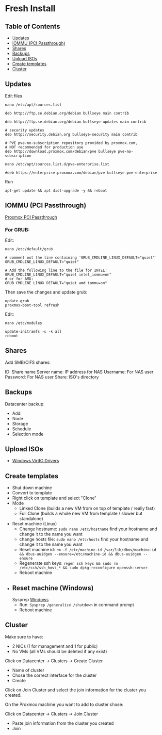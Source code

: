 # Fresh Install

## Table of Contents

- [Updates](#updates)
- [IOMMU (PCI Passthrough)](#iommu-pci-passthrough)
- [Shares](#shares)
- [Backups](#backups)
- [Upload ISOs](#upload-isos)
- [Create templates](#create-templates)
- [Cluster](#cluster)

## Updates

Edit files

```shell
nano /etc/apt/sources.list
```

```shell
deb http://ftp.se.debian.org/debian bullseye main contrib

deb http://ftp.se.debian.org/debian bullseye-updates main contrib

# security updates
deb http://security.debian.org bullseye-security main contrib

# PVE pve-no-subscription repository provided by proxmox.com,
# NOT recommended for production use
deb http://download.proxmox.com/debian/pve bullseye pve-no-subscription
```

```shell
nano /etc/apt/sources.list.d/pve-enterprise.list
```

```shell
#deb https://enterprise.proxmox.com/debian/pve bullseye pve-enterprise
```

Run

```shell
apt-get update && apt dist-upgrade -y && reboot
```

## IOMMU (PCI Passthrough)

[Proxmox PCI Passthrough](https://pve.proxmox.com/wiki/Pci_passthrough)

### For GRUB:

Edit:

```shell
nano /etc/default/grub
```

```shell
# comment out the line containing 'GRUB_CMDLINE_LINUX_DEFAULT="quiet"'
GRUB_CMDLINE_LINUX_DEFAULT="quiet"

# Add the following line to the file for INTEL:
GRUB_CMDLINE_LINUX_DEFAULT="quiet intel_iommu=on"
# or for AMD:
GRUB_CMDLINE_LINUX_DEFAULT="quiet amd_iommu=on"
```

Then save the changes and update grub:

```shell
update-grub
proxmox-boot-tool refresh
```

Edit:

```shell
nano /etc/modules
```

```shell
update-initramfs -u -k all
reboot
```

## Shares

Add SMB/CIFS shares:

ID: Share name
Server name: IP address for NAS
Username: For NAS user
Password: For NAS user
Share: ISO's directory

## Backups

Datacenter backup:

- Add
- Node
- Storage
- Schedule
- Selection mode

## Upload ISOs

- [Windows VirtIO Drivers](https://pve.proxmox.com/wiki/Windows_VirtIO_Drivers)

## Create templates

- Shut down machine
- Convert to template
- Right click on template and select "Clone"
- Mode
    - Linked Clone (builds a new VM from on top of template / really fast)
    - Full Clone (builds a whole new VM from template / slower but standalone)
- Reset machine (Linux)
    - Change hostname: `sudo nano /etc/hostname` find your hostname and change it to the name you want
    - change hosts file: `sudo nano /etc/hosts` find your hostname and change it to the name you want
    - Reset machine id: `rm -f /etc/machine-id /var/lib/dbus/machine-id && dbus-uuidgen --ensure=/etc/machine-id &&
      dbus-uuidgen --ensure`
    - Regenerate ssh keys: `regen ssh keys && sudo rm /etc/ssh/ssh_host_* && sudo dpkg-reconfigure openssh-server`
    - Reboot machine
- Reset machine (Windows)
  -
  Sysprep [Windows](https://docs.microsoft.com/en-us/windows-hardware/manufacture/desktop/sysprep--generalize--a-windows-installation?view=windows-11)
    - Run: `Sysprep /generalize /shutdown` in command prompt
    - Reboot machine

## Cluster

Make sure to have:

- 2 NICs (1 for management and 1 for public)
- No VMs (all VMs should be deleted if any exist)

Click on Datacenter -> Clusters -> Create Cluster

- Name of cluster
- Chose the correct interface for the cluster
- Create

Click on Join Cluster and select the join information for the cluster you created.

On the Proxmox machine you want to add to cluster chose:

Click on Datacenter -> Clusters -> Join Cluster

- Paste join information from the cluster you created
- Join
